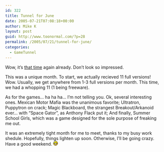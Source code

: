 ```yaml
---
id: 322
title: Tunnel for June
date: 2005-07-21T07:08:18+00:00
author: Mike K
layout: post
guid: http://www.toonormal.com/?p=28
permalink: /2005/07/21/tunnel-for-june/
categories:
  - GameTunnel
---
```

Wow, it&#8217;s [that time](http://www.gametunnel.com/html/section-viewarticle-122.html) again already. Don&#8217;t look so impressed.

This was a unique month. To start, we actually recieved 11 full versions! Wow. Usually, we get anywhere from 1-3 full versions per month. This time, we had a whopping 11 (1 being freeware).

As for the games&#8230; ha ha ha&#8230; I&#8217;m not telling you. Ok, several interesting ones. Mexican Motor Mafia was the unanimous favorite; Ultratron, Puppytron on crack; Magic Blackboard, the strangest Breakout/Arkanoid ever&#8230; with &#8220;Space Gator&#8221;, as Anthony Flack put it; And finally, Summer School Girls, which was a game designed for the sole purpose of freaking me out.

It was an extremely tight month for me to meet, thanks to my busy work shedule. Hopefully, things lighten up soon. Otherwise, I&#8217;ll be going crazy. Have a good weekend. <img src='/wp-includes/images/smilies/icon_biggrin.gif' alt=':D' class='wp-smiley' />